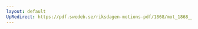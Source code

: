 ```yaml
---
layout: default
UpRedirect: https://pdf.swedeb.se/riksdagen-motions-pdf/1868/mot_1868__ak__00048.pdf
---
```

